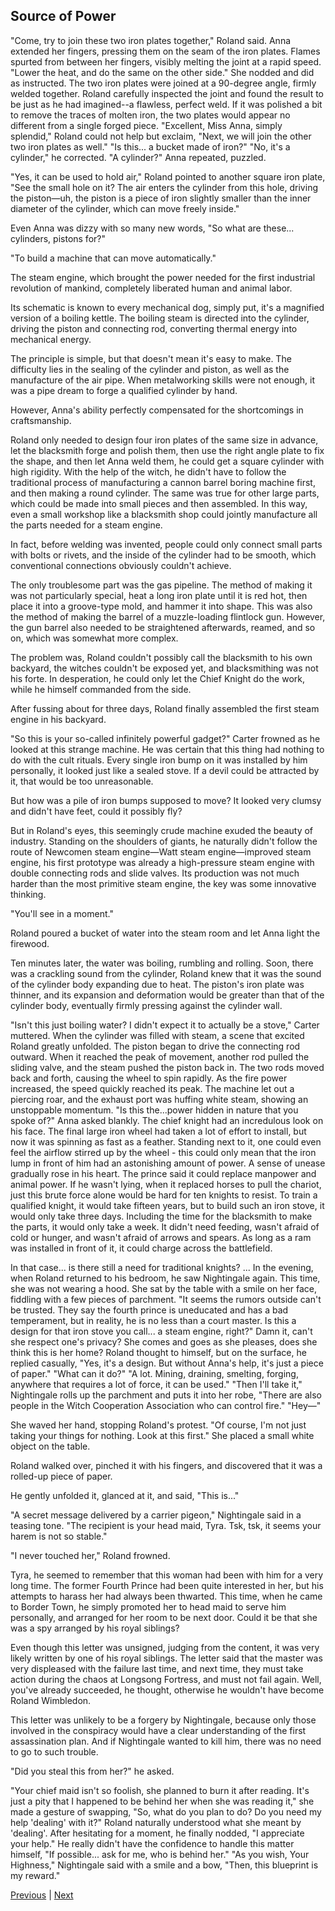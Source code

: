 ## Source of Power
"Come, try to join these two iron plates together," Roland said.
Anna extended her fingers, pressing them on the seam of the iron plates. Flames spurted from between her fingers, visibly melting the joint at a rapid speed.
"Lower the heat, and do the same on the other side."
She nodded and did as instructed. The two iron plates were joined at a 90-degree angle, firmly welded together.
Roland carefully inspected the joint and found the result to be just as he had imagined--a flawless, perfect weld. If it was polished a bit to remove the traces of molten iron, the two plates would appear no different from a single forged piece.
"Excellent, Miss Anna, simply splendid," Roland could not help but exclaim, "Next, we will join the other two iron plates as well."
"Is this... a bucket made of iron?"
"No, it's a cylinder," he corrected.
"A cylinder?" Anna repeated, puzzled.

"Yes, it can be used to hold air," Roland pointed to another square iron plate, "See the small hole on it? The air enters the cylinder from this hole, driving the piston—uh, the piston is a piece of iron slightly smaller than the inner diameter of the cylinder, which can move freely inside."

Even Anna was dizzy with so many new words, "So what are these... cylinders, pistons for?"

"To build a machine that can move automatically."

The steam engine, which brought the power needed for the first industrial revolution of mankind, completely liberated human and animal labor.

Its schematic is known to every mechanical dog, simply put, it's a magnified version of a boiling kettle. The boiling steam is directed into the cylinder, driving the piston and connecting rod, converting thermal energy into mechanical energy.

The principle is simple, but that doesn't mean it's easy to make. The difficulty lies in the sealing of the cylinder and piston, as well as the manufacture of the air pipe. When metalworking skills were not enough, it was a pipe dream to forge a qualified cylinder by hand.

However, Anna's ability perfectly compensated for the shortcomings in craftsmanship.

Roland only needed to design four iron plates of the same size in advance, let the blacksmith forge and polish them, then use the right angle plate to fix the shape, and then let Anna weld them, he could get a square cylinder with high rigidity. With the help of the witch, he didn't have to follow the traditional process of manufacturing a cannon barrel boring machine first, and then making a round cylinder. The same was true for other large parts, which could be made into small pieces and then assembled. In this way, even a small workshop like a blacksmith shop could jointly manufacture all the parts needed for a steam engine.

In fact, before welding was invented, people could only connect small parts with bolts or rivets, and the inside of the cylinder had to be smooth, which conventional connections obviously couldn't achieve.

The only troublesome part was the gas pipeline. The method of making it was not particularly special, heat a long iron plate until it is red hot, then place it into a groove-type mold, and hammer it into shape. This was also the method of making the barrel of a muzzle-loading flintlock gun. However, the gun barrel also needed to be straightened afterwards, reamed, and so on, which was somewhat more complex.

The problem was, Roland couldn't possibly call the blacksmith to his own backyard, the witches couldn't be exposed yet, and blacksmithing was not his forte. In desperation, he could only let the Chief Knight do the work, while he himself commanded from the side.

After fussing about for three days, Roland finally assembled the first steam engine in his backyard.

"So this is your so-called infinitely powerful gadget?" Carter frowned as he looked at this strange machine. He was certain that this thing had nothing to do with the cult rituals. Every single iron bump on it was installed by him personally, it looked just like a sealed stove. If a devil could be attracted by it, that would be too unreasonable.

But how was a pile of iron bumps supposed to move? It looked very clumsy and didn't have feet, could it possibly fly?

But in Roland's eyes, this seemingly crude machine exuded the beauty of industry. Standing on the shoulders of giants, he naturally didn't follow the route of Newcomen steam engine—Watt steam engine—improved steam engine, his first prototype was already a high-pressure steam engine with double connecting rods and slide valves. Its production was not much harder than the most primitive steam engine, the key was some innovative thinking.

"You'll see in a moment." 

Roland poured a bucket of water into the steam room and let Anna light the firewood.

Ten minutes later, the water was boiling, rumbling and rolling. Soon, there was a crackling sound from the cylinder, Roland knew that it was the sound of the cylinder body expanding due to heat. The piston's iron plate was thinner, and its expansion and deformation would be greater than that of the cylinder body, eventually firmly pressing against the cylinder wall.

"Isn't this just boiling water? I didn't expect it to actually be a stove," Carter muttered. 
When the cylinder was filled with steam, a scene that excited Roland greatly unfolded. The piston began to drive the connecting rod outward. When it reached the peak of movement, another rod pulled the sliding valve, and the steam pushed the piston back in. The two rods moved back and forth, causing the wheel to spin rapidly. As the fire power increased, the speed quickly reached its peak.
The machine let out a piercing roar, and the exhaust port was huffing white steam, showing an unstoppable momentum. 
"Is this the...power hidden in nature that you spoke of?" Anna asked blankly. 
The chief knight had an incredulous look on his face. The final large iron wheel had taken a lot of effort to install, but now it was spinning as fast as a feather. Standing next to it, one could even feel the airflow stirred up by the wheel - this could only mean that the iron lump in front of him had an astonishing amount of power. 
A sense of unease gradually rose in his heart. 
The prince said it could replace manpower and animal power. If he wasn't lying, when it replaced horses to pull the chariot, just this brute force alone would be hard for ten knights to resist. 
To train a qualified knight, it would take fifteen years, but to build such an iron stove, it would only take three days. Including the time for the blacksmith to make the parts, it would only take a week.
It didn't need feeding, wasn't afraid of cold or hunger, and wasn't afraid of arrows and spears. As long as a ram was installed in front of it, it could charge across the battlefield.

In that case... is there still a need for traditional knights?
...
In the evening, when Roland returned to his bedroom, he saw Nightingale again.
This time, she was not wearing a hood. She sat by the table with a smile on her face, fiddling with a few pieces of parchment. "It seems the rumors outside can't be trusted. They say the fourth prince is uneducated and has a bad temperament, but in reality, he is no less than a court master. Is this a design for that iron stove you call... a steam engine, right?" 
Damn it, can't she respect one's privacy? She comes and goes as she pleases, does she think this is her home? Roland thought to himself, but on the surface, he replied casually, "Yes, it's a design. But without Anna's help, it's just a piece of paper."
"What can it do?"
"A lot. Mining, draining, smelting, forging, anywhere that requires a lot of force, it can be used."
"Then I'll take it," Nightingale rolls up the parchment and puts it into her robe, "There are also people in the Witch Cooperation Association who can control fire."
"Hey—"

She waved her hand, stopping Roland's protest. "Of course, I'm not just taking your things for nothing. Look at this first." She placed a small white object on the table. 

Roland walked over, pinched it with his fingers, and discovered that it was a rolled-up piece of paper. 

He gently unfolded it, glanced at it, and said, "This is..."

"A secret message delivered by a carrier pigeon," Nightingale said in a teasing tone. "The recipient is your head maid, Tyra. Tsk, tsk, it seems your harem is not so stable."

"I never touched her," Roland frowned. 

Tyra, he seemed to remember that this woman had been with him for a very long time. The former Fourth Prince had been quite interested in her, but his attempts to harass her had always been thwarted. This time, when he came to Border Town, he simply promoted her to head maid to serve him personally, and arranged for her room to be next door. Could it be that she was a spy arranged by his royal siblings?

Even though this letter was unsigned, judging from the content, it was very likely written by one of his royal siblings. The letter said that the master was very displeased with the failure last time, and next time, they must take action during the chaos at Longsong Fortress, and must not fail again. Well, you've already succeeded, he thought, otherwise he wouldn't have become Roland Wimbledon.

This letter was unlikely to be a forgery by Nightingale, because only those involved in the conspiracy would have a clear understanding of the first assassination plan. And if Nightingale wanted to kill him, there was no need to go to such trouble.

"Did you steal this from her?" he asked.

"Your chief maid isn't so foolish, she planned to burn it after reading. It's just a pity that I happened to be behind her when she was reading it," she made a gesture of swapping, "So, what do you plan to do? Do you need my help 'dealing' with it?"
Roland naturally understood what she meant by 'dealing'. After hesitating for a moment, he finally nodded, "I appreciate your help." He really didn't have the confidence to handle this matter himself, "If possible... ask for me, who is behind her."
"As you wish, Your Highness," Nightingale said with a smile and a bow, "Then, this blueprint is my reward."



[Previous](CH0022.md) | [Next](CH0024.md)
